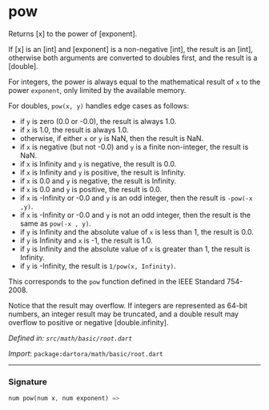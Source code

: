 # pow

Returns [x] to the power of [exponent].

If [x] is an [int] and [exponent] is a non-negative [int], the result is
an [int], otherwise both arguments are converted to doubles first, and the
result is a [double].

For integers, the power is always equal to the mathematical result of `x` to
the power `exponent`, only limited by the available memory.

For doubles, `pow(x, y)` handles edge cases as follows:

- if `y` is zero (0.0 or -0.0), the result is always 1.0.
- if `x` is 1.0, the result is always 1.0.
- otherwise, if either `x` or `y` is NaN, then the result is NaN.
- if `x` is negative (but not -0.0) and `y` is a finite non-integer, the
result is NaN.
- if `x` is Infinity and `y` is negative, the result is 0.0.
- if `x` is Infinity and `y` is positive, the result is Infinity.
- if `x` is 0.0 and `y` is negative, the result is Infinity.
- if `x` is 0.0 and `y` is positive, the result is 0.0.
- if `x` is -Infinity or -0.0 and `y` is an odd integer, then the result is
`-pow(-x ,y)`.
- if `x` is -Infinity or -0.0 and `y` is not an odd integer, then the result
is the same as `pow(-x , y)`.
- if `y` is Infinity and the absolute value of `x` is less than 1, the
result is 0.0.
- if `y` is Infinity and `x` is -1, the result is 1.0.
- if `y` is Infinity and the absolute value of `x` is greater than 1,
the result is Infinity.
- if `y` is -Infinity, the result is `1/pow(x, Infinity)`.

This corresponds to the `pow` function defined in the IEEE Standard
754-2008.

Notice that the result may overflow. If integers are represented as 64-bit
numbers, an integer result may be truncated, and a double result may
overflow to positive or negative [double.infinity].

_Defined in: `src/math/basic/root.dart`_

_Import_: `package:dartora/math/basic/root.dart`

---

### Signature

```dart
num pow(num x, num exponent) =>
```

